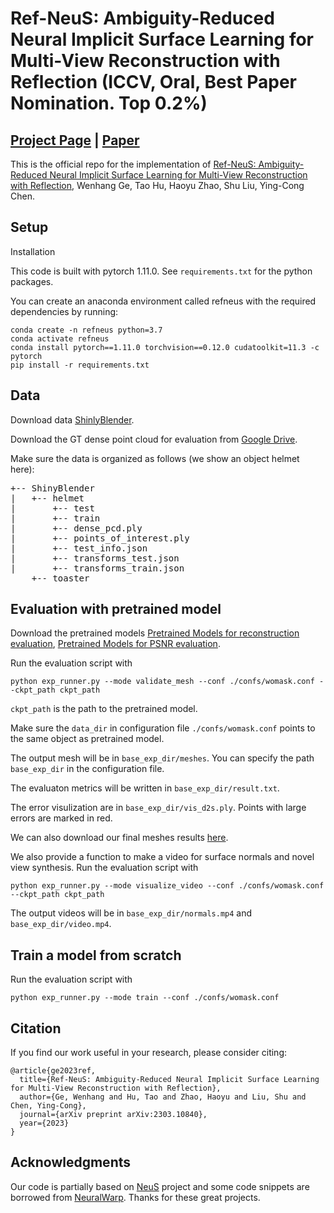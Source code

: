 

# Ref-NeuS: Ambiguity-Reduced Neural Implicit Surface Learning for Multi-View Reconstruction with Reflection (ICCV, Oral, Best Paper Nomination. Top 0.2%)

## [Project Page](https://g3956.github.io/) |  [Paper](https://arxiv.org/pdf/2303.10840.pdf)

This is the official repo for the implementation of [Ref-NeuS: Ambiguity-Reduced Neural Implicit Surface Learning for Multi-View Reconstruction with Reflection](https://arxiv.org/pdf/2303.10840.pdf), Wenhang Ge, Tao Hu, Haoyu Zhao, Shu Liu, Ying-Cong Chen.

## Setup

Installation 

This code is built with pytorch 1.11.0. See ```requirements.txt``` for the python packages.

You can create an anaconda environment called refneus with the required dependencies by running:

```
conda create -n refneus python=3.7 
conda activate refneus  
conda install pytorch==1.11.0 torchvision==0.12.0 cudatoolkit=11.3 -c pytorch
pip install -r requirements.txt
```

## Data

Download data [ShinlyBlender](https://storage.googleapis.com/gresearch/refraw360/ref.zip).

Download the GT dense point cloud for evaluation from [Google Drive](https://drive.google.com/file/d/1HGTD3uQUr8WrzRYZBagrg75_rQJmAK6S/view?usp=sharing).

Make sure the data is organized as follows (we show an object helmet here):
<pre>
+-- ShinyBlender
|   +-- helmet
|       +-- test
|       +-- train
|       +-- dense_pcd.ply
|       +-- points_of_interest.ply
|       +-- test_info.json
|       +-- transforms_test.json
|       +-- transforms_train.json
    +-- toaster
</pre>

## Evaluation with pretrained model

Download the pretrained models [Pretrained Models for reconstruction evaluation](https://drive.google.com/file/d/17A0x04nyRc9QLd31R57tWz1tcn159vr2/view?usp=sharing), 
 [Pretrained Models for PSNR evaluation](https://drive.google.com/file/d/1wqFJBv3hAHbBTM49yQZ_Gctm2CV_QVrr/view?usp=sharing).

Run the evaluation script with

```python exp_runner.py --mode validate_mesh --conf ./confs/womask.conf --ckpt_path ckpt_path```

```ckpt_path``` is the path to the pretrained model. 

Make sure the ```data_dir``` in configuration file ```./confs/womask.conf``` points to the same object as pretrained model.

The output mesh will be in ```base_exp_dir/meshes```. You can specify the path ```base_exp_dir``` in the configuration file.

The evaluaton metrics will be written in ```base_exp_dir/result.txt```.

The error visulization are in ```base_exp_dir/vis_d2s.ply```. Points with large errors are marked in red.

We can also download our final meshes results [here](https://drive.google.com/file/d/1r1G4Lu3U2017PHgIImx7WXm_ERSfKaHv/view?usp=sharing). 

We also provide a function to make a video for surface normals and novel view synthesis. Run the evaluation script with

```python exp_runner.py --mode visualize_video --conf ./confs/womask.conf --ckpt_path ckpt_path```

The output videos will be in ```base_exp_dir/normals.mp4``` and ```base_exp_dir/video.mp4```.

## Train a model from scratch

Run the evaluation script with

```python exp_runner.py --mode train --conf ./confs/womask.conf ```

## Citation


If you find our work useful in your research, please consider citing:

```
@article{ge2023ref,
  title={Ref-NeuS: Ambiguity-Reduced Neural Implicit Surface Learning for Multi-View Reconstruction with Reflection},
  author={Ge, Wenhang and Hu, Tao and Zhao, Haoyu and Liu, Shu and Chen, Ying-Cong},
  journal={arXiv preprint arXiv:2303.10840},
  year={2023}
}
```


## Acknowledgments

Our code is partially based on [NeuS](https://github.com/Totoro97/NeuS) project and some code snippets are borrowed from [NeuralWarp](https://github.com/fdarmon/NeuralWarp). Thanks for these great projects. 


